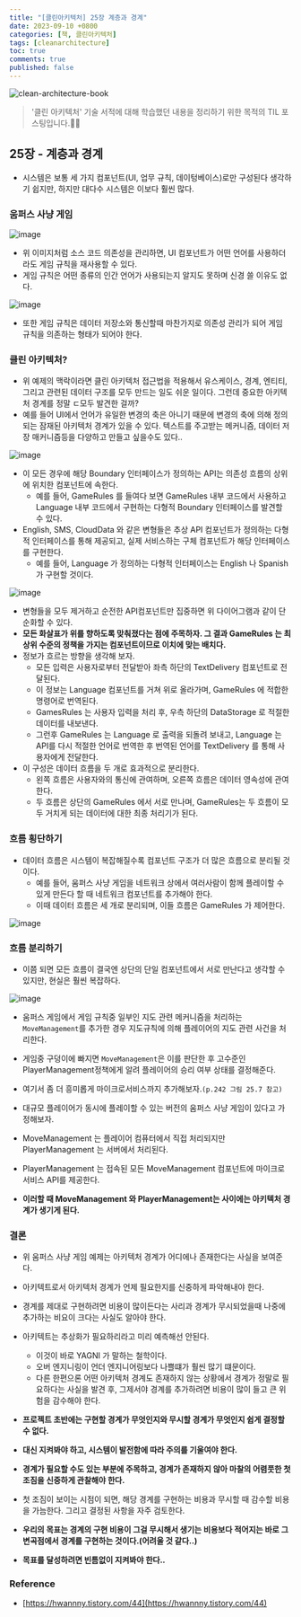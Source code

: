 ```yaml
---
title: "[클린아키텍처] 25장 계층과 경계"
date: 2023-09-10 +0800
categories: [책, 클린아키텍처]
tags: [cleanarchitecture]
toc: true
comments: true
published: false
---
```


![clean-architecture-book](https://github.com/jeonyoungho/jeonyoungho.github.io/assets/44339530/5d90a988-4e1c-4f9c-b36b-28755aef9fff)

> '클린 아키텍처' 기술 서적에 대해 학습했던 내용을 정리하기 위한 목적의 TIL 포스팅입니다.🙆‍♂️

## 25장 - 계층과 경계

- 시스템은 보통 세 가지 컴포넌트(UI, 업무 규칙, 데이텅베이스)로만 구성된다 생각하기 쉽지만, 하지만 대다수 시스템은 이보다 훨씬 많다.

### 움퍼스 사냥 게임

![image](https://github.com/jeonyoungho/jeonyoungho.github.io/assets/44339530/846c5955-5f48-4f21-8580-ac2e72634ce9)

- 위 이미지처럼 소스 코드 의존성을 관리하면, UI 컴포넌트가 어떤 언어를 사용하더라도 게임 규칙을 재사용할 수 있다.
- 게임 규칙은 어떤 종류의 인간 언어가 사용되는지 알지도 못하며 신경 쓸 이유도 없다.

![image](https://github.com/jeonyoungho/jeonyoungho.github.io/assets/44339530/fa4a1876-6b7d-4e4d-a2c7-339c27ac61b5)

- 또한 게임 규칙은 데이터 저장소와 통신할때 마찬가지로 의존성 관리가 되어 게임 규칙을 의존하는 형태가 되어야 한다.

### 클린 아키텍처?
- 위 예제의 맥락이라면 클린 아키텍처 접근법을 적용해서 유스케이스, 경계, 엔티티, 그리고 관련된 데이터 구조를 모두 만드는 일도 쉬운 일이다. 그런데 중요한 아키텍처 경계를 정말 ㄷ모두 발견한 걸까?
- 예를 들어 UI에서 언어가 유일한 변경의 축은 아니기 때문에 변경의 축에 의해 정의 되는 잠재된 아키텍처 경계가 있을 수 있다. 텍스트를 주고받는 메커니즘, 데이터 저장 매커니즘등을 다양하고 만들고 싶을수도 있다..

![image](https://github.com/jeonyoungho/jeonyoungho.github.io/assets/44339530/d9c4e6e8-5a2b-4685-afa8-5c3960abf3f0)

- 이 모든 경우에 해당 Boundary 인터페이스가 정의하는 API는 의존성 흐름의 상위에 위치한 컴포넌트에 속한다.
  - 예를 들어, GameRules 를 들여다 보면 GameRules 내부 코드에서 사용하고 Language 내부 코드에서 구현하는 다형적 Boundary 인터페이스를 발견할 수 있다.
- English, SMS, CloudData 와 같은 변형들은 추상 API 컴포넌트가 정의하는 다형적 인터페이스를 통해 제공되고, 실제 서비스하는 구체 컴포넌트가 해당 인터페이스를 구현한다.
  - 예를 들어, Language 가 정의하는 다형적 인터페이스는 English 나 Spanish 가 구현할 것이다.

![image](https://github.com/jeonyoungho/jeonyoungho.github.io/assets/44339530/3c1d900c-ef8f-4d22-87d4-b4da49da0c51)

- 변형들을 모두 제거하고 순전한 API컴포넌트만 집중하면 위 다이어그램과 같이 단순화할 수 있다.
- **모든 화살표가 위를 향하도록 맞춰졌다는 점에 주목하자. 그 결과 GameRules 는 최상위 수준의 정책을 가지는 컴포넌트이므로 이치에 맞는 배치다.**
- 정보가 흐르는 방향을 생각해 보자.
  - 모든 입력은 사용자로부터 전달받아 좌측 하단의 TextDelivery 컴포넌트로 전달된다.
  - 이 정보는 Language 컴포넌트를 거쳐 위로 올라가며, GameRules 에 적합한 명령어로 번역된다.
  - GamesRules 는 사용자 입력을 처리 후, 우측 하단의 DataStorage 로 적절한 데이터를 내보낸다.
  - 그런후 GameRules 는 Language 로 출력을 되돌려 보내고, Language 는 API를 다시 적절한 언어로 번역한 후 번역된 언어를 TextDelivery 를 통해 사용자에게 전달한다.
- 이 구성은 데이터 흐름을 두 개로 효과적으로 분리한다.
  - 왼쪽 흐름은 사용자와의 통신에 관여하며, 오른쪽 흐름은 데이터 영속성에 관여한다.
  - 두 흐름은 상단의 GameRules 에서 서로 만나며, GameRules는 두 흐름이 모두 거치게 되는 데이터에 대한 최종 처리기가 된다.

### 흐름 횡단하기
- 데이터 흐름은 시스템이 복잡해질수록 컴포넌트 구조가 더 많은 흐름으로 분리될 것이다.
  - 예를 들어, 움퍼스 사냥 게임을 네트워크 상에서 여러사람이 함께 플레이할 수 있게 만든다 할 때 네트워크 컴포넌트를 추가해야 한다.
  - 이때 데이터 흐름은 세 개로 분리되며, 이들 흐름은 GameRules 가 제어한다.

![image](https://github.com/jeonyoungho/jeonyoungho.github.io/assets/44339530/aaace2f8-bfcc-4641-82dd-1a917ad5cbb5)

### 흐름 분리하기
- 이쯤 되면 모든 흐름이 결국엔 상단의 단일 컴포넌트에서 서로 만난다고 생각할 수 있지만, 현실은 훨씬 복잡하다.

![image](https://github.com/jeonyoungho/jeonyoungho.github.io/assets/44339530/031a3d95-dc00-4323-8b88-87b76c2acb01)

- 움퍼스 게임에서 게임 규칙중 일부인 지도 관련 메커니즘을 처리하는 `MoveManagement`를 추가한 경우 지도규칙에 의해 플레이어의 지도 관련 사건을 처리한다.
- 게임중 구덩이에 빠지면 `MoveManagement`은 이를 판단한 후 고수준인 PlayerManagement정책에게 알려 플레이어의 승리 여부 상태를 결정해준다.

- 여기서 좀 더 흥미롭게 마이크로서비스까지 추가해보자.`(p.242 그림 25.7 참고)`
- 대규모 플레이어가 동시에 플레이할 수 있는 버전의 움퍼스 사냥 게임이 있다고 가정해보자.
- MoveManagement 는 플레이어 컴퓨터에서 직접 처리되지만 PlayerManagement 는 서버에서 처리된다.
- PlayerManagement 는 접속된 모든 MoveManagement 컴포넌트에 마이크로서비스 API를 제공한다.
- **이러할 때 MoveManagement 와 PlayerManagement는 사이에는 아키텍처 경계가 생기게 된다.**

### 결론
- 위 움퍼스 사냥 게임 예제는 아키텍처 경계가 어디에나 존재한다는 사실을 보여준다.
- 아키텍트로서 아키텍처 경계가 언제 필요한지를 신중하게 파악해내야 한다.
- 경계를 제대로 구현하려면 비용이 많이든다는 사리과 경계가 무시되었을때 나중에 추가하는 비요이 크다는 사실도 알아야 한다.
- 아키텍트는 추상화가 필요하리라고 미리 예측해선 안된다.
  - 이것이 바로 YAGNI 가 말하는 철학이다.
  - 오버 엔지니링이 언더 엔지니어링보다 나쁠떄가 훨씬 많기 떄문이다.
  - 다른 한편으론 어떤 아키텍처 경계도 존재하지 않는 상황에서 경계가 정말로 필요하다는 사실을 발견 후, 그제서야 경계를 추가하려면 비용이 많이 들고 큰 위험을 감수해야 한다.

- **프로젝트 초반에는 구현할 경계가 무엇인지와 무시할 경계가 무엇인지 쉽게 결정할 수 없다.**
- **대신 지켜봐야 하고, 시스템이 발전함에 따라 주의를 기울여야 한다.**
- **경계가 필요할 수도 있는 부분에 주목하고, 경계가 존재하지 않아 마찰의 어렴풋한 첫 조짐을 신중하게 관찰해야 한다.**
- 첫 조짐이 보이는 시점이 되면, 해당 경계를 구현하는 비용과 무시할 때 감수할 비용을 가늠한다. 그리고 결정된 사항을 자주 검토한다.
- **우리의 목표는 경계의 구현 비용이 그걸 무시해서 생기는 비용보다 적어지는 바로 그 변곡점에서 경계를 구현하는 것이다.(어려울 것 같다..)**
- **목표를 달성하려면 빈틈없이 지켜봐야 한다..**


### Reference
- [https://hwannny.tistory.com/44](https://hwannny.tistory.com/44)

